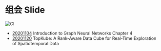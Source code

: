 # 组会 Slide

![CI](https://github.com/2014CAIS01/group-meeting-slide/workflows/CI/badge.svg)

- [20201104](src/20201104) Introduction to Graph Neural Networks Chapter 4
- [20201120](src/20201120) TopKube: A Rank-Aware Data Cube for Real-Time Exploration of Spatiotemporal Data